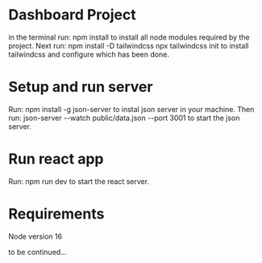 # Dashboard Project
in the terminal run: npm install to install all node modules required by the project.
Next run: npm install -D tailwindcss npx tailwindcss init to install tailwindcss and configure which has been done.
# Setup and run server
Run: npm install -g json-server to instal json server in your machine.
Then run: json-server --watch public/data.json --port 3001 to start the json server.

# Run react app
Run: npm run dev to start the react server.

# Requirements
Node version 16

to be continued...


